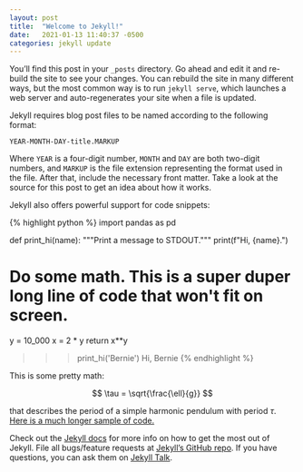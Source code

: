 ```yaml
---
layout: post
title:  "Welcome to Jekyll!"
date:   2021-01-13 11:40:37 -0500
categories: jekyll update
---
```

You’ll find this post in your `_posts` directory. Go ahead and edit it and re-build the site to see your changes. You can rebuild the site in many different ways, but the most common way is to run `jekyll serve`, which launches a web server and auto-regenerates your site when a file is updated.

Jekyll requires blog post files to be named according to the following format:

`YEAR-MONTH-DAY-title.MARKUP`

Where `YEAR` is a four-digit number, `MONTH` and `DAY` are both two-digit numbers, and `MARKUP` is the file extension representing the format used in the file. After that, include the necessary front matter. Take a look at the source for this post to get an idea about how it works.

Jekyll also offers powerful support for code snippets:

{% highlight python %}
import pandas as pd

def print_hi(name):
  """Print a message to STDOUT."""
  print(f"Hi, {name}.")
  # Do some math. This is a super duper long line of code that won't fit on screen.
  y = 10_000
  x = 2 * y
  return x**y

>>> print_hi('Bernie')
Hi, Bernie
{% endhighlight %}

This is some pretty math:

$$ \tau = \sqrt{\frac{\ell}{g}} $$

that describes the period of a simple harmonic pendulum with period $\tau$. [Here is a much longer
sample of code.]( https://github.com/broesler/18.650-Fundamentals-of-Statistics/blob/904cdd849766273aded16b3a9aa5a9c0f6802df9/hw7/hw7_kstest.py#L75-L124)

Check out the [Jekyll docs][jekyll-docs] for more info on how to get the most out of Jekyll. File all bugs/feature requests at [Jekyll’s GitHub repo][jekyll-gh]. If you have questions, you can ask them on [Jekyll Talk][jekyll-talk].

[jekyll-docs]: https://jekyllrb.com/docs/home
[jekyll-gh]:   https://github.com/jekyll/jekyll
[jekyll-talk]: https://talk.jekyllrb.com/
